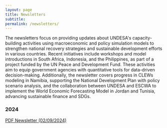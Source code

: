 ```yaml
---
layout: page
title: Newsletters
subtitle: 
permalink: /newsletters/
---
```



The newsletters focus on providing updates about UNDESA's capacity-building activities using macroeconomic and policy simulation models to strengthen national recovery strategies and sustainable development efforts in various countries. Recent initiatives include workshops and model introductions in South Africa, Indonesia, and the Philippines, as part of a project funded by the UN Peace and Development Fund. These activities aim to equip government agencies with quantitative tools for data-driven decision-making. Additionally, the newsletter covers progress in CLEWs modeling in Namibia, supporting the National Development Plan with policy scenario analysis, and the collaboration between UNDESA and ESCWA to implement the World Economic Forecasting Model in Jordan and Tunisia, advancing sustainable finance and SDGs.

### 2024

[PDF Newsletter (02/09/2024)](https://nyeinchan85.github.io/PDF_project_test/assets/newsletters/PDF%20Newsletter%202_Sept%20%202024.pdf)
